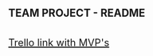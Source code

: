 <H2>TEAM PROJECT - README</H2>
<BR>
<a href="https://trello.com/b/qj7KKiF9/team-project" style="font-size: 20px">Trello link with MVP's</a>
